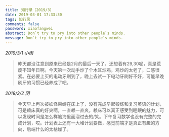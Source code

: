 ```yaml
---
title: 知行录（2019/3）
date: 2019-03-01 17:33:30
tags: 知行录
comments: false
password: xiaofangwei
abstract: Don`t try to pry into other people`s minds.
message: Don`t try to pry into other people`s minds.
---
```


*2019/3/1 小雨*
> 昨天都没注意到原来已经是2月的最后一天了，还想着有29,30呢，真是荒废不知年日啊。今天第一次动手炒了个木耳炒鸡，鸡炒的太老了，口感很紧。在必要上买的电动牙刷到了，晚上去试一下电动牙刷好不好，可能早晚刷牙的习惯已经养成了吧。

*2019/3/2 阴*

> 今天早上再次被妖怪束缚在床上了，没有完成早起锻炼和复习英语的计划，可是赖床真的好爽啊，一直赖一直爽，赖床可以真正感受到睡眠的魅力，可以发现时间是怎么样脑海里面溜过去的/笑。下午复习数学也没有完整的完成计划，哎。计划表上还有一大堆计划要做，感觉前端才是真正有趣的方向，后端什么的太枯燥了。